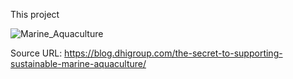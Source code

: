 This project


![Marine_Aquaculture](https://blog.dhigroup.com/wp-content/uploads/2017/09/fish-farm.jpg)

Source URL: https://blog.dhigroup.com/the-secret-to-supporting-sustainable-marine-aquaculture/

